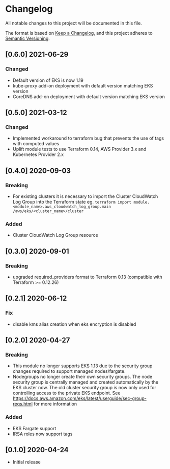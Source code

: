 # Changelog
All notable changes to this project will be documented in this file.

The format is based on [Keep a Changelog](https://keepachangelog.com/en/1.0.0/),
and this project adheres to [Semantic Versioning](https://semver.org/spec/v2.0.0.html).
## [0.6.0] 2021-06-29
### Changed
   - Default version of EKS is now 1.19
   - kube-proxy add-on deployment with default version matching EKS version
   - CoreDNS add-on deployment with default version matching EKS version
   
## [0.5.0] 2021-03-12
### Changed
- Implemented workaround to terraform bug that prevents the use of tags with computed values
- Uplift module tests to use Terraform 0.14, AWS Provider 3.x and Kubernetes Provider 2.x

## [0.4.0] 2020-09-03
### Breaking
- For existing clusters it is necessary to import the Cluster CloudWatch Log Group into the Terraform state eg. `terraform import module.<module_name>.aws_cloudwatch_log_group.main /aws/eks/<cluster_name>/cluster`

### Added
- Cluster CloudWatch Log Group resource

## [0.3.0] 2020-09-01
### Breaking
- upgraded required_providers format to Terraform 0.13 (compatible with Terraform >= 0.12.26)

## [0.2.1] 2020-06-12
### Fix
- disable kms alias creation when eks encryption is disabled

## [0.2.0] 2020-04-27
### Breaking
- This module no longer supports EKS 1.13 due to the security group changes required to support managed nodes/fargate.
- Nodegroups no longer create their own security groups. The node security group is centrally managed and created automatically by the EKS cluster now. The old cluster security group is now only used for controlling access to the private EKS endpoint. See https://docs.aws.amazon.com/eks/latest/userguide/sec-group-reqs.html for more information

### Added
- EKS Fargate support
- IRSA roles now support tags

## [0.1.0] 2020-04-24
- Initial release
